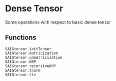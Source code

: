 # Dense Tensor

Some operations with respect to basic dense tensor

## Functions

```@docs  
SAIGtensor.initTensor
SAIGtensor.matricization
SAIGtensor.unmatricization
SAIGtensor.KRP
SAIGtensor.recursiveKRP
SAIGtensor.tnorm
SAIGtensor.ttv
```
